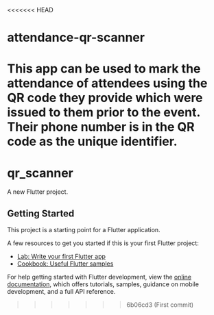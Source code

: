 <<<<<<< HEAD
# attendance-qr-scanner
This app can be used to mark the attendance of attendees using the QR code they provide which were issued to them prior to the event. Their phone number is in the QR code as the unique identifier.
=======
# qr_scanner

A new Flutter project.

## Getting Started

This project is a starting point for a Flutter application.

A few resources to get you started if this is your first Flutter project:

- [Lab: Write your first Flutter app](https://docs.flutter.dev/get-started/codelab)
- [Cookbook: Useful Flutter samples](https://docs.flutter.dev/cookbook)

For help getting started with Flutter development, view the
[online documentation](https://docs.flutter.dev/), which offers tutorials,
samples, guidance on mobile development, and a full API reference.
>>>>>>> 6b06cd3 (First commit)
